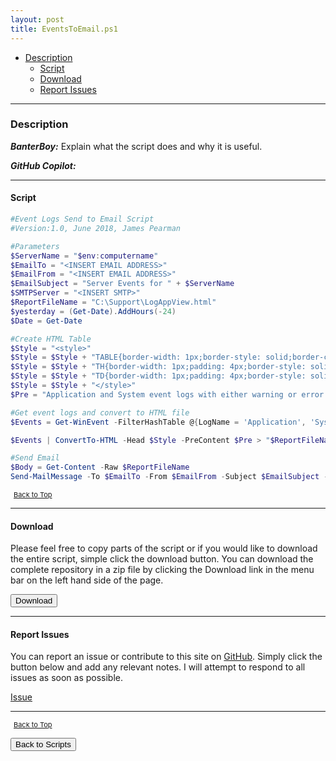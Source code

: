 ```yaml
---
layout: post
title: EventsToEmail.ps1
---
```


- [Description](#description)
  - [Script](#script)
  - [Download](#download)
  - [Report Issues](#report-issues)

---

### Description

**_BanterBoy:_** Explain what the script does and why it is useful.

**_GitHub Copilot:_**

---

#### Script

```powershell
#Event Logs Send to Email Script
#Version:1.0, June 2018, James Pearman

#Parameters
$ServerName = "$env:computername"
$EmailTo = "<INSERT EMAIL ADDRESS>"
$EmailFrom = "<INSERT EMAIL ADDRESS>"
$EmailSubject = "Server Events for " + $ServerName
$SMTPServer = "<INSERT SMTP>"
$ReportFileName = "C:\Support\LogAppView.html"
$yesterday = (Get-Date).AddHours(-24)
$Date = Get-Date

#Create HTML Table
$Style = "<style>"
$Style = $Style + "TABLE{border-width: 1px;border-style: solid;border-color: black;border-collapse: collapse;}"
$Style = $Style + "TH{border-width: 1px;padding: 4px;border-style: solid;border-color: black;background-color: #BDBDBD}"
$Style = $Style + "TD{border-width: 1px;padding: 4px;border-style: solid;border-color: black;}"
$Style = $Style + "</style>"
$Pre = "Application and System event logs with either warning or error status for $ServerName within last 24 hours"

#Get event logs and convert to HTML file
$Events = Get-WinEvent -FilterHashTable @{LogName = 'Application', 'System'; Level = 2, 3; StartTime = $Yesterday } -ErrorAction SilentlyContinue | Select-Object TimeCreated, LogName, ProviderName, Id, LevelDisplayName, Message

$Events | ConvertTo-HTML -Head $Style -PreContent $Pre > "$ReportFileName"

#Send Email
$Body = Get-Content -Raw $ReportFileName
Send-MailMessage -To $EmailTo -From $EmailFrom -Subject $EmailSubject -Body $Body -BodyAsHtml -SmtpServer $SMTPServer
```

<span style="font-size:11px;"><a href="#"><i class="fas fa-caret-up" aria-hidden="true" style="color: white; margin-right:5px;"></i>Back to Top</a></span>

---

#### Download

Please feel free to copy parts of the script or if you would like to download the entire script, simple click the download button. You can download the complete repository in a zip file by clicking the Download link in the menu bar on the left hand side of the page.

<button class="btn" type="submit" onclick="window.open('/PowerShell/scripts/EventLogs/EventsToEmail.ps1')">
    <i class="fa fa-cloud-download-alt">
    </i>
        Download
</button>

---

#### Report Issues

You can report an issue or contribute to this site on <a href="https://github.com/BanterBoy/scripts-blog/issues">GitHub</a>. Simply click the button below and add any relevant notes. I will attempt to respond to all issues as soon as possible.

<!-- Place this tag where you want the button to render. -->

<a class="github-button" href="https://github.com/BanterBoy/scripts-blog/issues/new?title=EventsToEmail.ps1&body=There is a problem with this function. Please find details below." data-show-count="true" aria-label="Issue BanterBoy/scripts-blog on GitHub">Issue</a>

---

<span style="font-size:11px;"><a href="#"><i class="fas fa-caret-up" aria-hidden="true" style="color: white; margin-right:5px;"></i>Back to Top</a></span>

<a href="/menu/_pages/scripts.html">
    <button class="btn">
        <i class='fas fa-reply'>
        </i>
            Back to Scripts
    </button>
</a>

[1]: http://ecotrust-canada.github.io/markdown-toc
[2]: https://github.com/googlearchive/code-prettify
